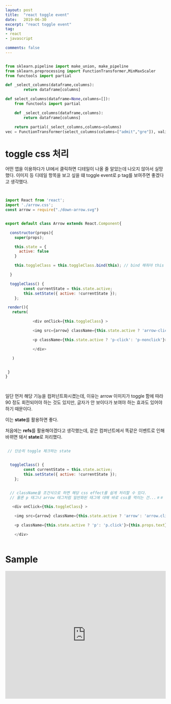 ```yaml
---
layout: post
title:  "react toggle event"
date:   2019-06-30
excerpt: "react toggle event"
tag:
- react
- javascript

comments: false
---
```

``` python

from sklearn.pipeline import make_union, make_pipeline
from sklearn.preprocessing import FunctionTransformer,MinMaxScaler
from functools import partial

def _select_columns(dataframe,columns):
        return dataframe[columns]

def select_columns(dataframe=None,columns=[]):
    from functools import partial

    def _select_columns(dataframe,columns):
        return dataframe[columns]

    return partial(_select_columns,columns=columns)
vec = FunctionTransformer(select_columns(columns=["admit","gre"]), validate=False)

```
# toggle css 처리

어떤 앱을 이용하다가 UI에서 클릭하면 디테일이 나올 줄 알았는데
나오지 않아서 실망했다.
이미지 등 디테일 항목을 보고 싶을 떄 toggle event로 p tag를 보여주면 좋겠다고 생각했다.

``` javascript


import React from 'react';
import './arrow.css';
const arrow = require("./down-arrow.svg")


export default class Arrow extends React.Component{

  constructor(props){
    super(props);

    this.state = {
      active: false
    }

    this.toggleClass = this.toggleClass.bind(this); // bind 해줘야 this 활용가능

  }

  toggleClass() {
        const currentState = this.state.active;
        this.setState({ active: !currentState });
    };

 render(){
   return(

            <div onClick={this.toggleClass} >

            <img src={arrow} className={this.state.active ? 'arrow-click': 'arrow-nonclick'}  alt="arrow"/>

            <p className={this.state.active ? 'p-click': 'p-nonclick'}>{this.props.text}</p>

            </div>

   )


 }
}




```

일단 먼저 해당 기능을 컴퍼넌트화시켰는데, 이유는 arrow 이미지가 toggle 함에 따라 90 정도 회전되어야 하는 것도 있지만, 글자가 안 보이다가 보여야 하는 효과도 있어야 하기 때문이다.

이는 **state**를 활용하면 좋다.

처음에는 **refs**를 활용해야겠다고 생각했는데, 같은 컴퍼넌트에서 똑같은 이벤트로 인해 바뀌면 돼서 **state**로 처리했다.


``` javascript

 // 단순히 toggle 체크하는 state


  toggleClass() {
        const currentState = this.state.active;
        this.setState({ active: !currentState });
    };


```



``` javascript

  // className을 조건식으로 하면 해당 css effect를 쉽게 처리할 수 있다.
  // 물론 p 태그나 arrow 태그처럼 일반화된 태그에 대해 바로 css를 먹이는 건...ㅎㅎ

   <div onClick={this.toggleClass} >

    <img src={arrow} className={this.state.active ? 'arrow': 'arrow.click'}  alt="arrow"/>

    <p className={this.state.active ? 'p': 'p.click'}>{this.props.text}</p>

    </div>



```


# Sample


<iframe height="400px" width="100%" src="https://repl.it/@ghk829/reacttutorial?lite=true" scrolling="no" frameborder="no" allowtransparency="true" allowfullscreen="true" sandbox="allow-forms allow-pointer-lock allow-popups allow-same-origin allow-scripts allow-modals"></iframe>

